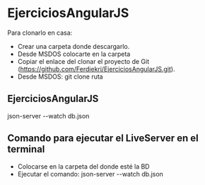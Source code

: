 # EjerciciosAngularJS

Para clonarlo en casa:
  - Crear una carpeta donde descargarlo.
  - Desde MSDOS colocarte en la carpeta
  - Copiar el enlace del clonar el proyecto de Git (https://github.com/Ferdiekri/EjerciciosAngularJS.git).
  - Desde MSDOS: git clone ruta
  
## EjerciciosAngularJS
 
json-server --watch db.json

## Comando para ejecutar el LiveServer en el terminal
  - Colocarse en la carpeta del donde esté la BD
  - Ejecutar el comando: json-server --watch db.json
